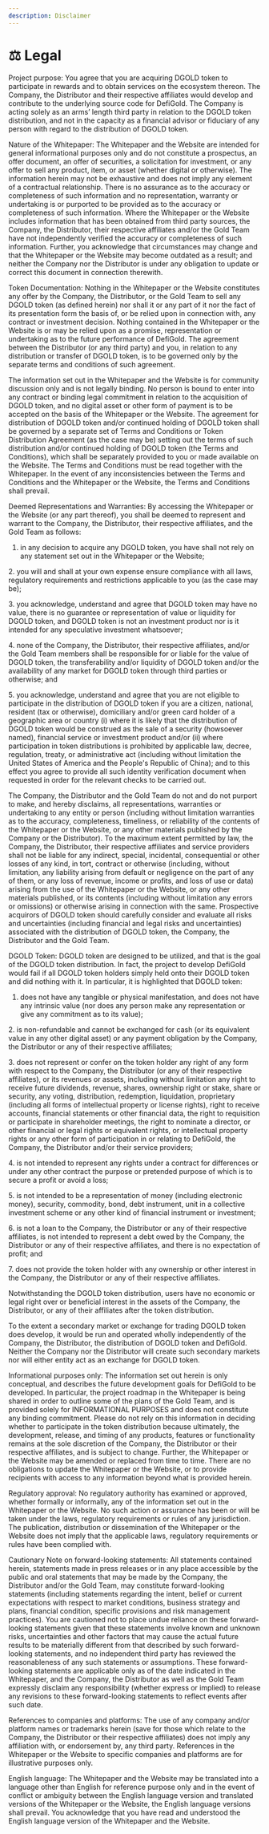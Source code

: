 ```yaml
---
description: Disclaimer
---
```


# ⚖ Legal

Project purpose: You agree that you are acquiring DGOLD token to participate in rewards and to obtain services on the ecosystem thereon. The Company, the Distributor and their respective affiliates would develop and contribute to the underlying source code for DefiGold. The Company is acting solely as an arms’ length third party in relation to the DGOLD token distribution, and not in the capacity as a financial advisor or fiduciary of any person with regard to the distribution of DGOLD token.

Nature of the Whitepaper: The Whitepaper and the Website are intended for general informational purposes only and do not constitute a prospectus, an offer document, an offer of securities, a solicitation for investment, or any offer to sell any product, item, or asset (whether digital or otherwise). The information herein may not be exhaustive and does not imply any element of a contractual relationship. There is no assurance as to the accuracy or completeness of such information and no representation, warranty or undertaking is or purported to be provided as to the accuracy or completeness of such information. Where the Whitepaper or the Website includes information that has been obtained from third party sources, the Company, the Distributor, their respective affiliates and/or the Gold Team have not independently verified the accuracy or completeness of such information. Further, you acknowledge that circumstances may change and that the Whitepaper or the Website may become outdated as a result; and neither the Company nor the Distributor is under any obligation to update or correct this document in connection therewith.

Token Documentation: Nothing in the Whitepaper or the Website constitutes any offer by the Company, the Distributor, or the Gold Team to sell any DGOLD token (as defined herein) nor shall it or any part of it nor the fact of its presentation form the basis of, or be relied upon in connection with, any contract or investment decision. Nothing contained in the Whitepaper or the Website is or may be relied upon as a promise, representation or undertaking as to the future performance of DefiGold. The agreement between the Distributor (or any third party) and you, in relation to any distribution or transfer of DGOLD token, is to be governed only by the separate terms and conditions of such agreement.

The information set out in the Whitepaper and the Website is for community discussion only and is not legally binding. No person is bound to enter into any contract or binding legal commitment in relation to the acquisition of DGOLD token, and no digital asset or other form of payment is to be accepted on the basis of the Whitepaper or the Website. The agreement for distribution of DGOLD token and/or continued holding of DGOLD token shall be governed by a separate set of Terms and Conditions or Token Distribution Agreement (as the case may be) setting out the terms of such distribution and/or continued holding of DGOLD token (the Terms and Conditions), which shall be separately provided to you or made available on the Website. The Terms and Conditions must be read together with the Whitepaper. In the event of any inconsistencies between the Terms and Conditions and the Whitepaper or the Website, the Terms and Conditions shall prevail.

Deemed Representations and Warranties: By accessing the Whitepaper or the Website (or any part thereof), you shall be deemed to represent and warrant to the Company, the Distributor, their respective affiliates, and the Gold Team as follows:

1. in any decision to acquire any DGOLD token, you have shall not rely on any statement set out in the Whitepaper or the Website;

2\. you will and shall at your own expense ensure compliance with all laws, regulatory requirements and restrictions applicable to you (as the case may be);

3\. you acknowledge, understand and agree that DGOLD token may have no value, there is no guarantee or representation of value or liquidity for DGOLD token, and DGOLD token is not an investment product nor is it intended for any speculative investment whatsoever;

4\. none of the Company, the Distributor, their respective affiliates, and/or the Gold Team members shall be responsible for or liable for the value of DGOLD token, the transferability and/or liquidity of DGOLD token and/or the availability of any market for DGOLD token through third parties or otherwise; and

5\. you acknowledge, understand and agree that you are not eligible to participate in the distribution of DGOLD token if you are a citizen, national, resident (tax or otherwise), domiciliary and/or green card holder of a geographic area or country (i) where it is likely that the distribution of DGOLD token would be construed as the sale of a security (howsoever named), financial service or investment product and/or (ii) where participation in token distributions is prohibited by applicable law, decree, regulation, treaty, or administrative act (including without limitation the United States of America and the People's Republic of China); and to this effect you agree to provide all such identity verification document when requested in order for the relevant checks to be carried out.

The Company, the Distributor and the Gold Team do not and do not purport to make, and hereby disclaims, all representations, warranties or undertaking to any entity or person (including without limitation warranties as to the accuracy, completeness, timeliness, or reliability of the contents of the Whitepaper or the Website, or any other materials published by the Company or the Distributor). To the maximum extent permitted by law, the Company, the Distributor, their respective affiliates and service providers shall not be liable for any indirect, special, incidental, consequential or other losses of any kind, in tort, contract or otherwise (including, without limitation, any liability arising from default or negligence on the part of any of them, or any loss of revenue, income or profits, and loss of use or data) arising from the use of the Whitepaper or the Website, or any other materials published, or its contents (including without limitation any errors or omissions) or otherwise arising in connection with the same. Prospective acquirors of DGOLD token should carefully consider and evaluate all risks and uncertainties (including financial and legal risks and uncertainties) associated with the distribution of DGOLD token, the Company, the Distributor and the Gold Team.

DGOLD Token: DGOLD token are designed to be utilized, and that is the goal of the DGOLD token distribution. In fact, the project to develop DefiGold would fail if all DGOLD token holders simply held onto their DGOLD token and did nothing with it. In particular, it is highlighted that DGOLD token:

1. does not have any tangible or physical manifestation, and does not have any intrinsic value (nor does any person make any representation or give any commitment as to its value);

&#x20;2\. is non-refundable and cannot be exchanged for cash (or its equivalent value in any other digital asset) or any payment obligation by the Company, the Distributor or any of their respective affiliates;

&#x20;3\. does not represent or confer on the token holder any right of any form with respect to the Company, the Distributor (or any of their respective affiliates), or its revenues or assets, including without limitation any right to receive future dividends, revenue, shares, ownership right or stake, share or security, any voting, distribution, redemption, liquidation, proprietary (including all forms of intellectual property or license rights), right to receive accounts, financial statements or other financial data, the right to requisition or participate in shareholder meetings, the right to nominate a director, or other financial or legal rights or equivalent rights, or intellectual property rights or any other form of participation in or relating to DefiGold, the Company, the Distributor and/or their service providers;

&#x20;4\. is not intended to represent any rights under a contract for differences or under any other contract the purpose or pretended purpose of which is to secure a profit or avoid a loss;

&#x20;5\. is not intended to be a representation of money (including electronic money), security, commodity, bond, debt instrument, unit in a collective investment scheme or any other kind of financial instrument or investment;

&#x20;6\. is not a loan to the Company, the Distributor or any of their respective affiliates, is not intended to represent a debt owed by the Company, the Distributor or any of their respective affiliates, and there is no expectation of profit; and

&#x20;7\. does not provide the token holder with any ownership or other interest in the Company, the Distributor or any of their respective affiliates.

Notwithstanding the DGOLD token distribution, users have no economic or legal right over or beneficial interest in the assets of the Company, the Distributor, or any of their affiliates after the token distribution.

To the extent a secondary market or exchange for trading DGOLD token does develop, it would be run and operated wholly independently of the Company, the Distributor, the distribution of DGOLD token and DefiGold. Neither the Company nor the Distributor will create such secondary markets nor will either entity act as an exchange for DGOLD token.

Informational purposes only: The information set out herein is only conceptual, and describes the future development goals for DefiGold to be developed. In particular, the project roadmap in the Whitepaper is being shared in order to outline some of the plans of the Gold Team, and is provided solely for INFORMATIONAL PURPOSES and does not constitute any binding commitment. Please do not rely on this information in deciding whether to participate in the token distribution because ultimately, the development, release, and timing of any products, features or functionality remains at the sole discretion of the Company, the Distributor or their respective affiliates, and is subject to change. Further, the Whitepaper or the Website may be amended or replaced from time to time. There are no obligations to update the Whitepaper or the Website, or to provide recipients with access to any information beyond what is provided herein.

Regulatory approval: No regulatory authority has examined or approved, whether formally or informally, any of the information set out in the Whitepaper or the Website. No such action or assurance has been or will be taken under the laws, regulatory requirements or rules of any jurisdiction. The publication, distribution or dissemination of the Whitepaper or the Website does not imply that the applicable laws, regulatory requirements or rules have been complied with.

Cautionary Note on forward-looking statements: All statements contained herein, statements made in press releases or in any place accessible by the public and oral statements that may be made by the Company, the Distributor and/or the Gold Team, may constitute forward-looking statements (including statements regarding the intent, belief or current expectations with respect to market conditions, business strategy and plans, financial condition, specific provisions and risk management practices). You are cautioned not to place undue reliance on these forward-looking statements given that these statements involve known and unknown risks, uncertainties and other factors that may cause the actual future results to be materially different from that described by such forward-looking statements, and no independent third party has reviewed the reasonableness of any such statements or assumptions. These forward-looking statements are applicable only as of the date indicated in the Whitepaper, and the Company, the Distributor as well as the Gold Team expressly disclaim any responsibility (whether express or implied) to release any revisions to these forward-looking statements to reflect events after such date.

References to companies and platforms: The use of any company and/or platform names or trademarks herein (save for those which relate to the Company, the Distributor or their respective affiliates) does not imply any affiliation with, or endorsement by, any third party. References in the Whitepaper or the Website to specific companies and platforms are for illustrative purposes only.

English language: The Whitepaper and the Website may be translated into a language other than English for reference purpose only and in the event of conflict or ambiguity between the English language version and translated versions of the Whitepaper or the Website, the English language versions shall prevail. You acknowledge that you have read and understood the English language version of the Whitepaper and the Website.
